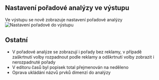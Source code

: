 ﻿---
categories: [kiwi]
layout: kiwi
---
## Nastavení pořadové analýzy ve výstupu
Ve výstupu se nově zobrazuje nastavení pořadové analýzy
![Nastavení pořadové do výstupu]({{site.url}}/data/poradovkanastavenivystup.png "Nastavení pořadové do výstupu") 

## Ostatní
<ul>
	<li>V pořadové analýze se zobrazují i pořady bez reklamy, v případě zaškrtnutí volby rozpadnout podle reklamy a odškrtnutí volby zobrazit i nerozpadnuté pořady</li>
	<li>V editoru časů byl popisek total přejmenován na neděleno</li>
	<li>Oprava ukládání názvů prvků dimenzí do analýzy</li>
</ul>
